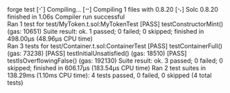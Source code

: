 <div id="termynal" data-termynal>
    <span data-ty="input">forge test</span>
    <span data-ty>[⠊] Compiling...</span>
    <span data-ty>[⠒] Compiling 1 files with 0.8.20</span>
    <span data-ty>[⠢] Solc 0.8.20 finished in 1.06s</span>
    <span data-ty>Compiler run successful</span>
    <br>
    <span data-ty>Ran 1 test for test/MyToken.t.sol:MyTokenTest</span>
    <span data-ty>[PASS] testConstructorMint() (gas: 10651)</span>
    <span data-ty>Suite result: ok. 1 passed; 0 failed; 0 skipped; finished in 498.00µs (48.96µs CPU time)</span>
    <br>
    <span data-ty>Ran 3 tests for test/Container.t.sol:ContainerTest</span>
    <span data-ty>[PASS] testContainerFull() (gas: 73238)</span>
    <span data-ty>[PASS] testInitialUnsatisfied() (gas: 18510)</span>
    <span data-ty>[PASS] testIsOverflowingFalse() (gas: 192130)</span>
    <span data-ty>Suite result: ok. 3 passed; 0 failed; 0 skipped; finished in 606.17µs (183.54µs CPU time)</span>
    <span data-ty>Ran 2 test suites in 138.29ms (1.10ms CPU time): 4 tests passed, 0 failed, 0 skipped (4 total tests)</span>
    <span data-ty="input"></span>
</div>
